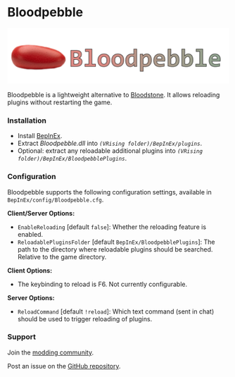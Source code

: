 
# Bloodpebble

![bloodpebble-banner](bloodpebble-banner.png)

Bloodpebble is a lightweight alternative to [Bloodstone](https://github.com/decaprime/Bloodstone). It allows reloading plugins without restarting the game.

### Installation

- Install [BepInEx](https://v-rising.thunderstore.io/package/BepInEx/BepInExPack_V_Rising/).
- Extract _Bloodpebble.dll_ into _`(VRising folder)/BepInEx/plugins`_.
- Optional: extract any reloadable additional plugins into _`(VRising folder)/BepInEx/BloodpebblePlugins`_.

### Configuration

Bloodpebble supports the following configuration settings, available in `BepInEx/config/Bloodpebble.cfg`.

**Client/Server Options:**
- `EnableReloading` [default `false`]: Whether the reloading feature is enabled.
- `ReloadablePluginsFolder` [default `BepInEx/BloodpebblePlugins`]: The path to the directory where reloadable plugins should be searched. Relative to the game directory.

**Client Options:**
- The keybinding to reload is F6. Not currently configurable.

**Server Options:**
- `ReloadCommand` [default `!reload`]: Which text command (sent in chat) should be used to trigger reloading of plugins.

### Support

Join the [modding community](https://vrisingmods.com/discord).

Post an issue on the [GitHub repository](https://github.com/cheesasaurus/Bloodpebble). 
